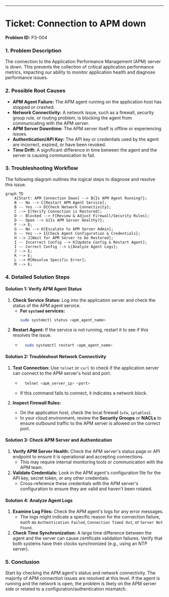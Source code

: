 
-----

# Ticket: Connection to APM down

**Problem ID:** P3-004

### 1\. Problem Description

The connection to the Application Performance Management (APM) server is down. This prevents the collection of critical application performance metrics, impacting our ability to monitor application health and diagnose performance issues.

### 2\. Possible Root Causes

  * **APM Agent Failure:** The APM agent running on the application host has stopped or crashed.
  * **Network Connectivity:** A network issue, such as a firewall, security group rule, or routing problem, is blocking the agent from communicating with the APM server.
  * **APM Server Downtime:** The APM server itself is offline or experiencing issues.
  * **Authentication/API Key:** The API key or credentials used by the agent are incorrect, expired, or have been revoked.
  * **Time Drift:** A significant difference in time between the agent and the server is causing communication to fail.

### 3\. Troubleshooting Workflow

The following diagram outlines the logical steps to diagnose and resolve this issue.

```mermaid
graph TD
    A[Start: APM Connection Down] --> B{Is APM Agent Running?};
    B -- No --> C[Restart APM Agent Service];
    B -- Yes --> D{Check Network Connectivity};
    C --> E[Verify Connection is Restored];
    D -- Blocked --> F[Review & Adjust Firewall/Security Rules];
    D -- Open --> G{Is APM Server Healthy?};
    F --> E;
    G -- No --> H[Escalate to APM Server Admin];
    G -- Yes --> I{Check Agent Configuration & Credentials};
    H --> J[Wait for APM Server to be Restored];
    I -- Incorrect Config --> K[Update Config & Restart Agent];
    I -- Correct Config --> L{Analyze Agent Logs};
    J --> E;
    K --> E;
    L --> M[Resolve Specific Error];
    M --> E;
```

### 4\. Detailed Solution Steps

#### Solution 1: Verify APM Agent Status

1.  **Check Service Status:** Log into the application server and check the status of the APM agent service.
      * **For `systemd` services:**
        ```bash
        sudo systemctl status <apm_agent_name>
        ```
2.  **Restart Agent:** If the service is not running, restart it to see if this resolves the issue.
      * ```bash
          sudo systemctl restart <apm_agent_name>
        ```

#### Solution 2: Troubleshoot Network Connectivity

1.  **Test Connection:** Use `telnet` or `curl` to check if the application server can connect to the APM server's host and port.

      * ```bash
          telnet <apm_server_ip> <port>
        ```
      * If this command fails to connect, it indicates a network block.

2.  **Inspect Firewall Rules:**

      * On the application host, check the local firewall (`ufw`, `iptables`).
      * In your cloud environment, review the **Security Groups** or **NACLs** to ensure outbound traffic to the APM server is allowed on the correct port.

#### Solution 3: Check APM Server and Authentication

1.  **Verify APM Server Health:** Check the APM server's status page or API endpoint to ensure it is operational and accepting connections.
      * This may require internal monitoring tools or communication with the APM team.
2.  **Validate Credentials:** Look in the APM agent's configuration file for the API key, secret token, or any other credentials.
      * Cross-reference these credentials with the APM server's configuration to ensure they are valid and haven't been rotated.

#### Solution 4: Analyze Agent Logs

1.  **Examine Log Files:** Check the APM agent's logs for any error messages.
      * The logs might indicate a specific reason for the connection failure, such as `Authentication Failed`, `Connection Timed Out`, or `Server Not Found`.
2.  **Check Time Synchronization:** A large time difference between the agent and the server can cause certificate validation failures. Verify that both systems have their clocks synchronized (e.g., using an NTP server).

### 5\. Conclusion

Start by checking the APM agent's status and network connectivity. The majority of APM connection issues are resolved at this level. If the agent is running and the network is open, the problem is likely on the APM server side or related to a configuration/authentication mismatch.